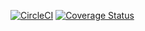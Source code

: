 [![CircleCI](https://circleci.com/gh/cleristonmartins9102/api-report/tree/master.svg?style=svg)](https://circleci.com/gh/cleristonmartins9102/api-report/tree/master)
[![Coverage Status](https://coveralls.io/repos/github/cleristonmartins9102/api-report/badge.svg?branch=master)](https://coveralls.io/github/cleristonmartins9102/api-report?branch=master)